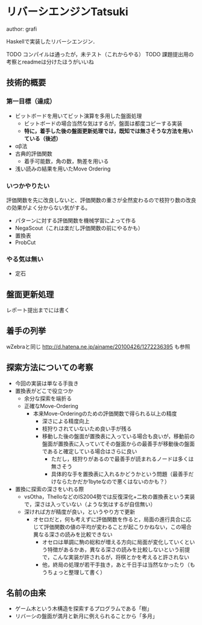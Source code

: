 # リバーシエンジンTatsuki
author: grafi

Haskellで実装したリバーシエンジン．

TODO コンパイルは通ったが，未テスト（これからやる）
TODO 課題提出用の考察とreadmeは分けたほうがいいね

## 技術的概要
### 第一目標（達成）
-   ビットボードを用いてビット演算を多用した盤面処理
    -   ビットボードの場合当然な気はするが，盤面は都度コピーする実装
    -   **特に，着手した後の盤面更新処理では，既知では無さそうな方法を用いている（後述）**
-   αβ法
-   古典的評価関数
    -   着手可能数，角の数，駒差を用いる
-   浅い読みの結果を用いたMove Ordering

### いつかやりたい
評価関数を先に改良しないと、評価関数の重さが全然変わるので枝狩り数の改良の効果がよく分からない気がする。

-   パターンに対する評価関数を機械学習によって作る
-   NegaScout（これは楽だし評価関数の前にやるかも）
-   置換表
-   ProbCut

### やる気は無い
-   定石

## 盤面更新処理
レポート提出までには書く

## 着手の列挙
wZebraと同じ
http://d.hatena.ne.jp/ainame/20100426/1272236395 も参照

## 探索方法についての考察
-   今回の実装は単なる手抜き
-   置換表がどこで役立つか
    -   余分な探索を端折る
    -   正確なMove-Ordering
        -   本来Move-Orderingのための評価関数で得られる以上の精度
            -   深さによる精度向上
            -   枝狩りされていないため良い手が残る
            -   移動した後の盤面が置換表に入っている場合も良いが，移動前の盤面が置換表に入っていてその盤面からの最善手が移動後の盤面であると確定している場合はさらに良い
                -   ただし，枝狩りがあるので最善手が読まれるノードは多くは無さそう
                -   具体的な手を置換表に入れるかどうかという問題（最善手だけならたかだか1byteなので悪くはないのかも？）
-   置換に探索の深さをいれる際
    -   vsOtha，ThelloなどのIS2004勢では反復深化+二枚の置換表という実装で，深さは入っていない（ような気はするが自信無い）
    -   深ければ方が精度が良い，というやり方で更新
        -   オセロだと，何も考えずに評価関数を作ると，局面の進行具合に応じて評価関数の値の平均が変わることが起こりかねない，この場合異なる深さの読みを比較できない
            -   オセロは単調に駒の総和が増える方向に局面が変化していくという特徴があるかあ，異なる深さの読みを比較しないという前提で，こんな実装が許されるが，将棋とかを考えると許されない
            -   他，終局の処理が若干手抜き，あと千日手は当然なかったり（もうちょっと整理して書く）

## 名前の由来
-   ゲーム木という木構造を探索するプログラムである「樹」
-   リバーシの盤面が満月と新月に例えられることから「多月」

